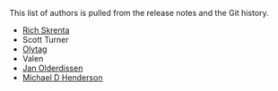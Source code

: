 This list of authors is pulled from the release notes and the Git history.

* [Rich Skrenta](https://github.com/skrenta)
* Scott Turner
* [Olytag](https://github.com/olytag)
* Valen
* [Jan Olderdissen](https://github.com/jrolder)
* [Michael D Henderson](https://github.com/mdhender)
